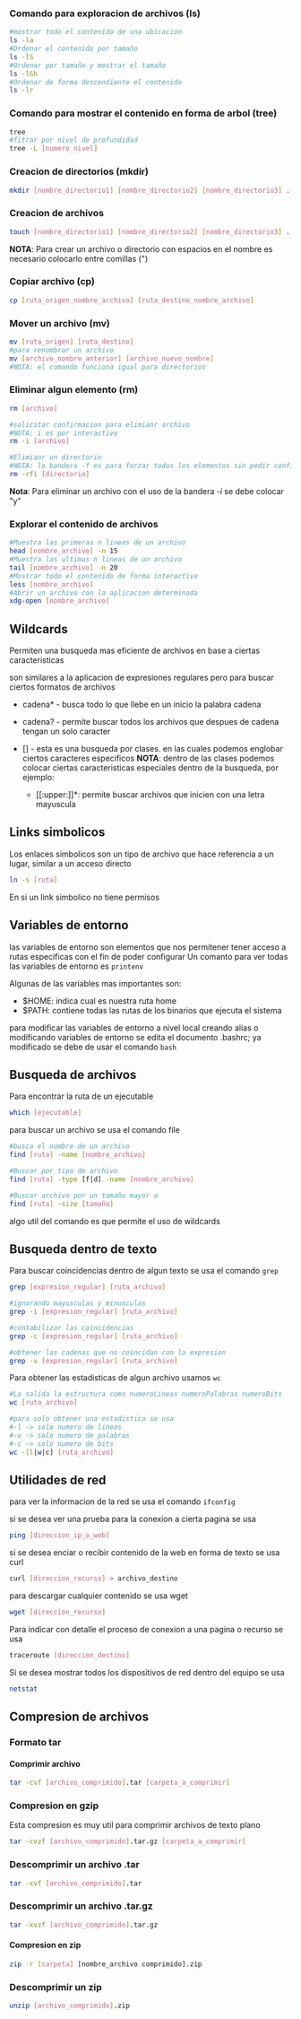 ### Comando para exploracion de archivos (ls)
```bash
#mostrar todo el contenido de una ubicacion
ls -la 
#Ordenar el contenido por tamaño
ls -lS
#Ordenar por tamaño y mostrar el tamaño
ls -lSh
#Ordenar de forma descendiente el contenido
ls -lr
```

### Comando para mostrar el contenido en forma de arbol (tree)
~~~bash
tree
#fitrar por nivel de profundidad
tree -L [numero_nivel]
~~~

### Creacion de directorios (mkdir)
~~~bash
mkdir [nombre_directorio1] [nombre_directorio2] [nombre_directorio3] ...
~~~

### Creacion de archivos
~~~bash
touch [nombre_directorio1] [nombre_directorio2] [nombre_directorio3] ...
~~~

__NOTA__: Para crear un archivo o directorio con espacios en el nombre es necesario colocarlo entre comillas (")

### Copiar archivo (cp)
~~~bash
cp [ruta_origen_nombre_archivo] [ruta_destino_nombre_archivo]
~~~

### Mover un archivo (mv)
~~~bash
mv [ruta_origen] [ruta_destino]
#para renombrar un archivo
mv [archivo_nombre_anterior] [archivo_nuevo_nombre]
#NOTA: el comando funciona igual para directorios
~~~

### Eliminar algun elemento (rm)
~~~bash
rm [archivo]

#solicitar confirmacion para elimianr archivo
#NOTA: i es por interactive
rm -i [archivo]

#Elimianr un directorio
#NOTA: la bandera -f es para forzar todos los elementos sin pedir confirmacion 
rm -rfi [directorio]
~~~
__Nota__: Para eliminar un archivo con el uso de la bandera _-i_ se debe colocar "y"

### Explorar el contenido de archivos 
~~~bash
#Muestra las primeras n lineas de un archivo
head [nombre_archivo] -n 15
#Muestra las ultimas n lineas de un archivo
tail [nombre_archivo] -n 20
#Mostrar todo el contenido de forma interactiva
less [nombre_archivo]
#Abrir un archivo con la aplicacion determinada
xdg-open [nombre_archivo]
~~~

## Wildcards
Permiten una busqueda mas eficiente de archivos en base a ciertas caracteristicas

son similares a la aplicacion de expresiones regulares pero para buscar ciertos formatos de archivos

  - cadena* - busca todo lo que llebe en un inicio la palabra cadena
  - cadena? - permite buscar todos los archivos que despues de cadena tengan un solo caracter
  - [] - esta es una busqueda por clases. en las cuales podemos englobar ciertos caracteres especificos
  __NOTA__: dentro de las clases podemos colocar ciertas caracteristicas especiales dentro de la busqueda, por ejemplo:
    
    * [[:upper:]]*: permite buscar archivos que inicien con una letra mayuscula   

## Links simbolicos
Los enlaces simbolicos son un tipo de archivo que hace referencia a un lugar, similar a un acceso directo
~~~bash
ln -s [ruta]
~~~
En si un link simbolico no tiene permisos

## Variables de entorno
las variables de entorno son elementos que nos permitener tener acceso a rutas especificas con el fin de poder configurar 
Un comanto para ver todas las variables de entorno es `printenv`

Algunas de las variables mas importantes son:
  - $HOME: indica cual es nuestra ruta home
  - $PATH: contiene todas las rutas de los binarios que ejecuta el sistema

para modificar las variables de entorno a nivel local creando alias o modificando variables de entorno se edita el documento .bashrc; ya modificado se debe de usar el comando `bash`

## Busqueda de archivos
Para encontrar la ruta de un ejecutable
~~~bash
which [ejecutable]
~~~

para buscar un archivo se usa el comando file
~~~bash
#busca el nombre de un archivo
find [ruta] -name [nombre_archivo]

#Buscar por tipo de archivo
find [ruta] -type [f|d] -name [nombre_archivo]

#Buscar archivo por un tamaño mayor a
find [ruta] -size [tamaño]
~~~

algo util del comando es que permite el uso de wildcards

## Busqueda dentro de texto
Para buscar coincidencias dentro de algun texto se usa el comando `grep`

~~~bash
grep [expresion_regular] [ruta_archivo]

#ignorando mayusculas y minusculas
grep -i [expresion_regular] [ruta_archivo]

#contabilizar las coincidencias
grep -c [expresion_regular] [ruta_archivo]

#obtener las cadenas que no coincidan con la expresion
grep -v [expresion_regular] [ruta_archivo]
~~~

Para obtener las estadisticas de algun archivo usamos `wc`

~~~bash
#La salida la estructura como numeroLineas numeroPalabras numeroBits
wc [ruta_archivo]

#para solo obtener una estadistica se usa
#-l -> solo numero de lineas
#-w -> solo numero de palabras
#-c -> solo numero de bits
wc -[l|w|c] [ruta_archivo]
~~~

## Utilidades de red
para ver la informacion de la red se usa el comando `ifconfig`

si se desea ver una prueba para la conexion a cierta pagina se usa 
~~~bash
ping [direccion_ip_o_web]
~~~

si se desea enciar o recibir contenido de la web en forma de texto se usa curl
~~~bash
curl [direccion_recurso] > archivo_destino
~~~

para descargar cualquier contenido se usa wget
~~~bash
wget [direccion_recurso]
~~~

Para indicar con detalle el proceso de conexion a una pagina o recurso se usa 
~~~bash
traceroute [direccion_destino]
~~~

Si se desea mostrar todos los dispositivos de red dentro del equipo se usa
~~~bash
netstat
~~~

## Compresion de archivos
### Formato tar
#### Comprimir archivo
~~~bash
tar -cvf [archivo_comprimido].tar [carpeta_a_comprimir]
~~~

### Compresion en gzip
Esta compresion es muy util para comprimir archivos de texto plano
~~~bash
tar -cvzf [archivo_comprimido].tar.gz [carpeta_a_comprimir]
~~~

### Descomprimir un archivo .tar
~~~bash
tar -xvf [archivo_comprimido].tar
~~~

### Descomprimir un archivo .tar.gz
~~~bash
tar -xvzf [archivo_comprimido].tar.gz
~~~

#### Compresion en zip
~~~bash
zip -r [carpeta] [nombre_archivo comprimido].zip
~~~

### Descomprimir un zip
~~~bash
unzip [archivo_comprimido].zip
~~~